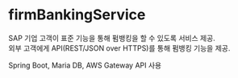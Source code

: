 # firmBankingService
SAP 기업 고객이 표준 기능을 통해 펌뱅킹을 할 수 있도록 서비스 제공.<br>
외부 고객에게 API(REST/JSON over HTTPS)를 통해 펌뱅킹 기능을 제공.<br>

Spring Boot, Maria DB, AWS Gateway API 사용
